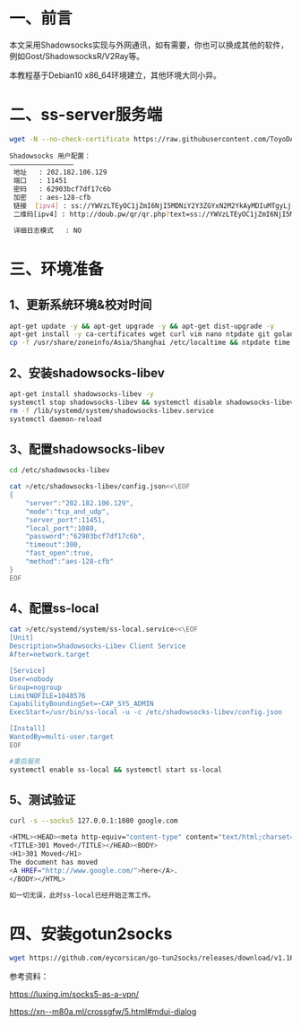 # 一、前言

本文采用Shadowsocks实现与外网通讯，如有需要，你也可以换成其他的软件，例如Gost/ShadowsocksR/V2Ray等。

本教程基于Debian10 x86_64环境建立，其他环境大同小异。

# 二、ss-server服务端
```bash
wget -N --no-check-certificate https://raw.githubusercontent.com/ToyoDAdoubi/doubi/master/ss-go.sh && chmod +x ss-go.sh && bash ss-go.sh
 
Shadowsocks 用户配置：
————————————————
 地址   : 202.182.106.129
 端口   : 11451
 密码   : 62903bcf7df17c6b
 加密   : aes-128-cfb
 链接  [ipv4] : ss://YWVzLTEyOC1jZmI6NjI5MDNiY2Y3ZGYxN2M2YkAyMDIuMTgyLjEwNi4xMjk6MTE0NTE 
 二维码[ipv4] : http://doub.pw/qr/qr.php?text=ss://YWVzLTEyOC1jZmI6NjI5MDNiY2Y3ZGYxN2M2YkAyMDIuMTgyLjEwNi4xMjk6MTE0NTE

 详细日志模式   : NO
```

# 三、环境准备

## 1、更新系统环境&校对时间
```bash
apt-get update -y && apt-get upgrade -y && apt-get dist-upgrade -y
apt-get install -y ca-certificates wget curl vim nano ntpdate git golang haveged proxychains
cp -f /usr/share/zoneinfo/Asia/Shanghai /etc/localtime && ntpdate time.nist.gov
```
## 2、安装shadowsocks-libev
```bash
apt-get install shadowsocks-libev -y
systemctl stop shadowsocks-libev && systemctl disable shadowsocks-libev
rm -f /lib/systemd/system/shadowsocks-libev.service
systemctl daemon-reload
```

## 3、配置shadowsocks-libev
```bash
cd /etc/shadowsocks-libev

cat >/etc/shadowsocks-libev/config.json<<\EOF
{
    "server":"202.182.106.129",
    "mode":"tcp_and_udp",
    "server_port":11451,
    "local_port":1080,
    "password":"62903bcf7df17c6b",
    "timeout":300,
    "fast_open":true,
    "method":"aes-128-cfb"
}
EOF
```

## 4、配置ss-local
```bash
cat >/etc/systemd/system/ss-local.service<<\EOF
[Unit]
Description=Shadowsocks-Libev Client Service
After=network.target

[Service]
User=nobody
Group=nogroup
LimitNOFILE=1048576
CapabilityBoundingSet=~CAP_SYS_ADMIN
ExecStart=/usr/bin/ss-local -u -c /etc/shadowsocks-libev/config.json

[Install]
WantedBy=multi-user.target
EOF

#重启服务
systemctl enable ss-local && systemctl start ss-local
```
## 5、测试验证
```bash
curl -s --socks5 127.0.0.1:1080 google.com

<HTML><HEAD><meta http-equiv="content-type" content="text/html;charset=utf-8">
<TITLE>301 Moved</TITLE></HEAD><BODY>
<H1>301 Moved</H1>
The document has moved
<A HREF="http://www.google.com/">here</A>.
</BODY></HTML>

如一切无误，此时ss-local已经开始正常工作。
```

# 四、安装gotun2socks
```bash
wget https://github.com/eycorsican/go-tun2socks/releases/download/v1.16.7/tun2socks-linux-amd64
```
参考资料：

https://luxing.im/socks5-as-a-vpn/  

https://xn--m80a.ml/crossgfw/5.html#mdui-dialog
